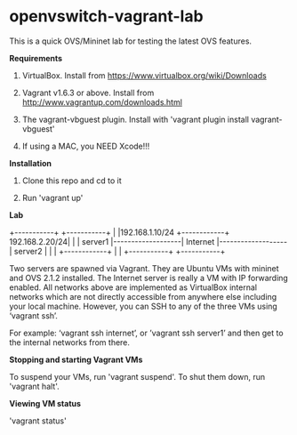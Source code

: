 # openvswitch-vagrant-lab

This is a quick OVS/Mininet lab for testing the latest OVS features.


**Requirements**

1. VirtualBox. Install from https://www.virtualbox.org/wiki/Downloads

2. Vagrant v1.6.3 or above. Install from http://www.vagrantup.com/downloads.html

3. The vagrant-vbguest plugin. Install with 'vagrant plugin install vagrant-vbguest'

4. If using a MAC, you NEED Xcode!!!


**Installation**

1. Clone this repo and cd to it

2. Run 'vagrant up'


**Lab**


+-----------+                                                    +-----------+
|           |192.168.1.10/24    +------------+    192.168.2.20/24|           |
|  server1  |-------------------|  Internet  |-------------------|  server2  |
|           |                   +------------+                   |           |
+-----------+                                                    +-----------+

Two servers are spawned via Vagrant. They are Ubuntu VMs with mininet and OVS 2.1.2 installed. The Internet server is really a VM with IP forwarding enabled. All networks above are implemented as VirtualBox internal networks which are not directly accessible
from anywhere else including your local machine. However, you can SSH to any
of the three VMs using ‘vagrant ssh’. 

For example: ‘vagrant ssh internet’, or ’vagrant ssh server1’ and then get to the internal networks from there.


**Stopping and starting Vagrant VMs**

To suspend your VMs, run 'vagrant suspend'. To shut them down, run
'vagrant halt'.


**Viewing VM status**

'vagrant status'


